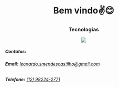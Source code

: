 <h1 align="center">Bem vindo✌️😊</h1>
<h3 align="center">Tecnologias</h3>


<p align="center">
  <a href="https://skillicons.dev">
    <img src="https://skillicons.dev/icons?i=js,ts,react,tailwind,html,css,linux,postgres&perline=4" />
  </a>
</p>

<div>
<h5><strong>Contatos:</strong></h5>
<h6 align="start">
    <strong>Email:</strong> <a href="mailto:leonardo.smendescastilho@gmail.com">leonardo.smendescastilho@gmail.com</a>
</h6>
<h6 align="start">
    <strong>Telefone:</strong> <a href="https://wa.me/5512982242771?text=Ol%C3%A1%2C%20tudo%20bem%3F">(12) 98224-2771</a>
</h6>
</div>
